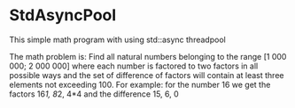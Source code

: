 # StdAsyncPool
This simple math program with using std::async threadpool

The math problem is:
Find all natural numbers belonging to the range [1 000 000; 2 000 000] where each number is factored to two factors in all possible ways and the set of difference of factors will contain at least three elements not exceeding 100.
For example: for the number 16 we get the factors 16*1, 8*2, 4*4 and the difference 15, 6, 0
